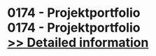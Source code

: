 # 0174 - Projektportfolio<br />0174 - Projektportfolio<br />[>> Detailed information](https://secure.shareit.com/shareit/product.html?productid=301003795&affiliateid=200057808)